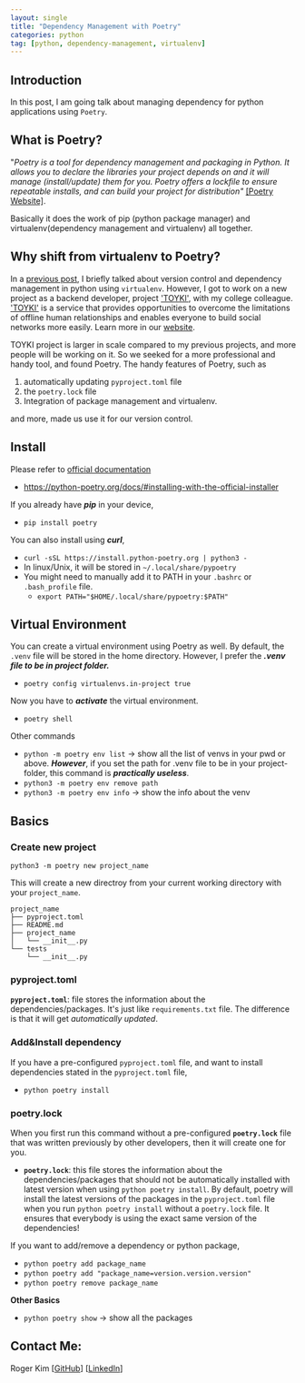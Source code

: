 ```yaml
---
layout: single
title: "Dependency Management with Poetry"
categories: python
tag: [python, dependency-management, virtualenv]
---
```

## Introduction

In this post, I am going talk about managing dependency for python applications using `Poetry`.

## What is Poetry?

"_Poetry is a tool for dependency management and packaging in Python. It allows you to declare the libraries your project depends on and it will manage (install/update) them for you. Poetry offers a lockfile to ensure repeatable installs, and can build your project for distribution"_ [[Poetry Website]](https://python-poetry.org/docs/).

Basically it does the work of pip (python package manager) and virtualenv(dependency management and virtualenv) all together.

## Why shift from virtualenv to Poetry?

In a [previous post](https://kmsrogerkim.github.io/cmpnyinfo/cmpnyinfo-the-first-step/), I briefly talked about version control and dependency management in python using `virtualenv`. However, I got to work on a new project as a backend developer, project ['TOYKI'](https://toyki-homepage.vercel.app/), with my college colleague. ['TOYKI'](https://toyki-homepage.vercel.app/) is a service that provides opportunities to overcome the limitations of offline human relationships and enables everyone to build social networks more easily. Learn more in our [website](https://toyki-homepage.vercel.app/).

TOYKI project is larger in scale compared to my previous projects, and more people will be working on it. So we seeked for a more professional and handy tool, and found Poetry. The handy features of Poetry, such as
1. automatically updating `pyproject.toml` file
2. the `poetry.lock` file
3. Integration of package management and virtualenv.

and more, made us use it for our version control.

## Install

Please refer to [official documentation](https://python-poetry.org/docs/#installing-with-the-official-installer)
- https://python-poetry.org/docs/#installing-with-the-official-installer

If you already have ***pip*** in your device,
- ```pip install poetry```

You can also install using ***curl***,
- ```curl -sSL https://install.python-poetry.org | python3 -```
- In linux/Unix, it will be stored in `~/.local/share/pypoetry`
- You might need to manually add it to PATH in your `.bashrc` or `.bash_profile` file. 
   - ```export PATH="$HOME/.local/share/pypoetry:$PATH"```

## Virtual Environment

You can create a virtual environment using Poetry as well. By default, the `.venv` file will be stored in the home directory. However, I prefer the ***.venv file to be in project folder.***
- ```poetry config virtualenvs.in-project true```

Now you have to ***activate*** the virtual environment.
- ```poetry shell```

Other commands
- ```python -m poetry env list``` -> show all the list of venvs in your pwd or above. ***However***, if you set the path for .venv file to be in your project-folder, this command is ***practically useless***.
- ```python3 -m poetry env remove path```
- ```python3 -m poetry env info``` -> show the info about the venv

## Basics

### Create new project

```python3 -m poetry new project_name```

This will create a new directroy from your current working directory with your `project_name`.
```
project_name
├── pyproject.toml
├── README.md
├── project_name
│   └── __init__.py
└── tests
    └── __init__.py
```
### pyproject.toml
**`pyproject.toml`**: file stores the information about the dependencies/packages. It's just like `requirements.txt` file. The difference is that it will get _automatically updated_.

### Add&Install dependency

If you have a pre-configured `pyproject.toml` file, and want to install dependencies stated in the `pyproject.toml` file,
- ```python poetry install```

### poetry.lock
When you first run this command without a pre-configured **`poetry.lock`** file that was written previously by other developers, then it will create one for you.
- **`poetry.lock`**: this file stores the information about the dependencies/packages that should not be automatically installed with latest version when using `python poetry install`. By default, poetry will install the latest versions of the packages in the `pyproject.toml` file when you run `python poetry install` without a `poetry.lock` file. It ensures that everybody is using the exact same version of the dependencies!

If you want to add/remove a dependency or python package,
- ```python poetry add package_name```
- ```python poetry add "package_name=version.version.version"```
- ```python poetry remove package_name```


**Other Basics**
- ```python poetry show``` -> show all the packages

## Contact Me:

Roger Kim [[GitHub](https://github.com/kmsrogerkim)] [[LinkedIn](https://www.linkedin.com/in/kmsrogerkim/)] 


